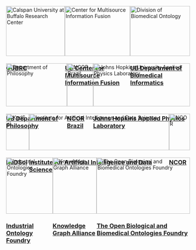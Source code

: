 <!DOCTYPE html>
<html lang="en">
<head>
    <meta charset="UTF-8">
    <title>Organizations</title>
    <style>
        .row {
            display: flex;
            justify-content: space-around;
            margin-bottom: 20px; 
        }
        .image {
            width: 30%;
            box-sizing: border-box;
            padding: 10px;
        }
        img {
            width: 100%;
            height: auto;
            vertical-align: middle;
        }
    </style>
</head>
<body>

<div class="grid-container">
    <div class="row">
        <div class="grid-item">
                <img src="https://raw.githubusercontent.com/johnbeve/NCOR-Test/main/docs/assets/logos/cubrc.png" alt="Calspan University at Buffalo Research Center">
            <div class="grid-item-content">
                <h3><a href="https://cubrc.org/">CUBRC</a></h3>
            </div>
        </div>
        <div class="grid-item">
                <img src="https://raw.githubusercontent.com/johnbeve/NCOR-Test/main/docs/assets/logos/cmif.png" alt="Center for Multisource Information Fusion">
            <div class="grid-item-content">
                <h3><a href="https://www.buffalo.edu/cmif.html">UB Center for Multisource Information Fusion</a></h3>
            </div>
        </div>
        <div class="grid-item">
                <img src="https://raw.githubusercontent.com/johnbeve/NCOR-Test/main/docs/assets/logos/dbi.png" alt="Division of Biomedical Ontology">
            <div class="grid-item-content">
                <h3><a href="http://medicine.buffalo.edu/departments/biomedical-informatics/divisions/biomedical-ontology.html">UB Department of Biomedical Informatics</a></h3>
            </div>
        </div>
    </div>
    <div class="row">
        <div class="grid-item">
                <img src="https://raw.githubusercontent.com/johnbeve/NCOR-Test/main/docs/assets/logos/philosophy.png" alt="Department of Philosophy">
            <div class="grid-item-content">
                <h3><a href="https://www.buffalo.edu/cas/philosophy/grad-study/ontology.html">UB Department of Philosophy</a></h3>
            </div>
        </div>
        <div class="grid-item">
                <img src="https://raw.githubusercontent.com/johnbeve/NCOR-Test/main/docs/assets/logos/ncor-brazil.png" alt="NCOR Brazil">
            <div class="grid-item-content">
                <h3><a href="https://ncor-brasil.org/about/">NCOR Brazil</a></h3>
            </div>
        </div>
        <div class="grid-item">
                <img src="https://raw.githubusercontent.com/johnbeve/NCOR-Test/main/docs/assets/logos/apl.png" alt="Johns Hopkins University Applied Physics Laboratory">
            <div class="grid-item-content">
                <h3><a href="https://www.jhuapl.edu/">Johns Hopkins Applied Physics Laboratory</a></h3>
            </div>
        </div>
    </div>
    <div class="row">
        <div class="grid-item">
                <img src="https://raw.githubusercontent.com/johnbeve/NCOR-Test/main/docs/assets/logos/kadsci.png" alt="KadSci">
            <div class="grid-item-content">
                <h3><a href="https://kadsci.com/">KaDSci</a></h3>
            </div>
        </div>
        <div class="grid-item">
                <img src="https://raw.githubusercontent.com/johnbeve/NCOR-Test/main/docs/assets/logos/iad.png" alt="Institute for Artificial Intelligence and Data Science">
            <div class="grid-item-content">
                <h3><a href="https://www.buffalo.edu/ai-data-science.html">Institute for Artificial Intelligence and Data Science</a></h3>
            </div>
        </div>
        <div class="grid-item">
                <img src="https://raw.githubusercontent.com/CommonCoreOntology/cco-webpage/main/docs/assets/logos/ncor-logo.png" alt="NCOR">
            <div class="grid-item-content">
                <h3><a href="https://ubwp.buffalo.edu/ncor/">NCOR</a></h3>
            </div>
        </div>
    </div>
    <div class="row">
        <div class="grid-item">
                <img src="https://raw.githubusercontent.com/johnbeve/NCOR-Test/main/docs/assets/logos/iof.png" alt="Industrial Ontologies Foundry"> 
            <div class="grid-item-content">
                <h3><a href="https://spec.industrialontologies.org/iof/">Industrial Ontology Foundry</a></h3>
            </div>
        </div>
        <div class="grid-item">
                <img src="https://raw.githubusercontent.com/johnbeve/NCOR-Test/main/docs/assets/logos/kga.png" alt="Knowledge Graph Alliance">
            <div class="grid-item-content">
                <h3><a href="https://www.kg-alliance.org/about/">Knowledge Graph Alliance</a></h3>
            </div>
        </div>
        <div class="grid-item">
                <img src="https://raw.githubusercontent.com/johnbeve/NCOR-Test/main/docs/assets/logos/obo.png" alt="The Open Biological and Biomedical Ontologies Foundry">
            <div class="grid-item-content">
                <h3><a href="https://obofoundry.org/">The Open Biological and Biomedical Ontologies Foundry</a></h3>
            </div>
        </div>
    </div>
</div>

</body>
</html>
